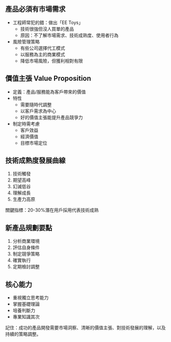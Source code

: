 ## 產品必須有市場需求
- 工程師常犯的錯：做出「EE Toys」
  - 技術很強但沒人買單的產品
  - 原因：不了解市場需求、技術成熟度、使用者行為
- 風險管理策略
  - 有些公司選擇代工模式
  - 以服務為主的商業模式
  - 降低市場風險，但獲利相對有限

## 價值主張 Value Proposition
- 定義：產品/服務能為客戶帶來的價值
- 特性
  - 需要隨時代調整
  - 以客戶需求為中心
  - 好的價值主張能提升產品競爭力
- 制定時需考慮
  - 客戶效益
  - 經濟價值
  - 目標市場定位

## 技術成熟度發展曲線
1. 技術觸發
2. 期望高峰
3. 幻滅低谷
4. 理解成長
5. 生產力高原

關鍵指標：20-30%潛在用戶採用代表技術成熟

## 新產品規劃要點
1. 分析商業環境
2. 評估自身條件
3. 制定競爭策略
4. 確實執行
5. 定期檢討調整

## 核心能力
- 重視獨立思考能力
- 掌握基礎理論
- 培養判斷力
- 專業知識其次

記住：成功的產品開發需要市場洞察、清晰的價值主張、對技術發展的理解，以及持續的策略調整。
